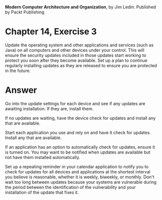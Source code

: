 __Modern Computer Architecture and Organization__, by Jim Ledin. Published by Packt Publishing
# Chapter 14, Exercise 3

Update the operating system and other applications and services (such as Java) on all computers and other devices under your control. This will ensure the security updates included in those updates start working to protect you soon after they become available. Set up a plan to continue regularly installing updates as they are released to ensure you are protected in the future.

# Answer
Go into the update settings for each device and see if any updates are awaiting installation. If they are, install them.

If no updates are waiting, have the device check for updates and install any that are available.

Start each application you use and rely on and have it check for updates. Install any that are available.

If an application has an option to automatically check for updates, ensure it is turned on. You may want to be notified when updates are available but not have them installed automatically.

Set up a repeating reminder in your calendar application to notify you to check for updates for all devices and applications at the shortest interval you believe is reasonable, whether it is weekly, biweekly, or monthly. Don't wait too long between updates because your systems are vulnerable during the period between the identification of the vulnerability and your installation of the update that fixes it.